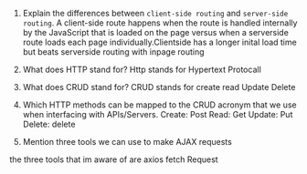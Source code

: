 1.  Explain the differences between `client-side routing` and `server-side routing`.
    A client-side route happens when the route is handled internally by the JavaScript that is loaded on the page versus when a serverside route loads each page individually.Clientside has a longer inital load time but beats serverside routing with inpage routing

1.  What does HTTP stand for?
Http stands for Hypertext Protocall

1.  What does CRUD stand for?
CRUD stands for create read Update Delete

1.  Which HTTP methods can be mapped to the CRUD acronym that we use when interfacing with APIs/Servers.
Create: Post Read: Get Update: Put Delete: delete

1.  Mention three tools we can use to make AJAX requests

the three tools that im aware of are axios fetch Request